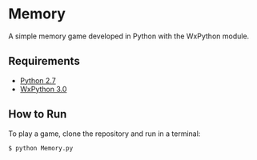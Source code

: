 # Memory

A simple memory game developed in Python with the WxPython module.

## Requirements

- [Python 2.7](https://www.python.org/downloads/release/python-2711/)
- [WxPython 3.0](http://wxpython.org/download.php)

## How to Run

To play a game, clone the repository and run in a terminal:
    
```bash
$ python Memory.py
```
